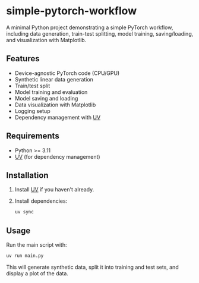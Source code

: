 # simple-pytorch-workflow

A minimal Python project demonstrating a simple PyTorch workflow, including data generation, train-test splitting, model training, saving/loading, and visualization with Matplotlib.

## Features

- Device-agnostic PyTorch code (CPU/GPU)
- Synthetic linear data generation
- Train/test split
- Model training and evaluation
- Model saving and loading
- Data visualization with Matplotlib
- Logging setup
- Dependency management with [UV](https://github.com/astral-sh/uv)

## Requirements

- Python >= 3.11
- [UV](https://github.com/astral-sh/uv) (for dependency management)

## Installation

1. Install [UV](https://github.com/astral-sh/uv) if you haven't already.
2. Install dependencies:

   ```sh
   uv sync

## Usage
Run the main script with:
```python
uv run main.py
```

This will generate synthetic data, split it into training and test sets, and display a plot of the data.
